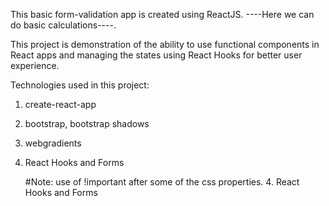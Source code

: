 This basic form-validation app is created using ReactJS. ----Here we can do basic calculations----.

This project is demonstration of the ability to use functional components in React apps and managing the states using React Hooks for better user experience.

Technologies used in this project:

1. create-react-app
2. bootstrap, bootstrap shadows
3. webgradients
4. React Hooks and Forms

   #Note: use of !important after some of the css properties. 4. React Hooks and Forms

